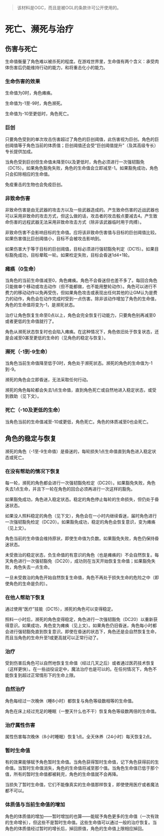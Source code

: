 > 该材料是OGC，而且是被OGL的条款许可公开使用的。

# 死亡、濒死与治疗

## 伤害与死亡

生命值衡量了角色难以被杀死的程度。在游戏世界里，生命值有两个含义：承受肉体伤害后仍能维持行动的能力，和将重击化小的能力。

### 生命伤害的效果

生命值为0时，角色瘫痪。

生命值为-1至-9时，角色濒死。

生命值为-10至更低时，角色死亡。

### 巨创

只要角色受到的单次攻击伤害超过了角色的巨创阈值，此伤害视为巨创。角色的巨创阈值等于角色当前的体质值；巨创阈值还会受“巨创阈值提升”（及其高级专长）专长提供加成。

当角色受到巨创但生命值未降至0以及更低时，角色必须进行一次强韧豁免（DC15）。如果角色豁免失败，角色的生命值会立即减至-1。如果豁免成功，角色只会扣除相应的生命值。

免疫重击的生物也会免疫巨创。

### 非致命伤害

非致命伤害是由无武器的攻击方以及一些武器造成的。产生致命伤害的近战武器也可以采用非致命的攻击方式，但这么做的话，攻击者的攻击骰点要减去4。产生致命伤害的远程武器无法采用非致命攻击方式（除非该武器临时用于肉搏）。

非致命伤害不会影响目标的生命值。应将该非致命伤害值与目标的巨创阈值比较。如果伤害值比巨创阈值小，目标不会被攻击影响到。

如果伤害大于等于目标的巨创阈值，目标必须进行强韧豁免判定（DC15）。如果目标豁免成功，目标晕眩一轮。如果检定失败，目标会昏迷1d4+1轮。

### 瘫痪（0生命）

当角色的当前生命值减至0，角色瘫痪。角色不会昏迷但也差不多了。每回合角色只能做单个移动或攻击动作（但不能都做，也不能用整轮动作）。角色可以进行不费力的移动动作以免再受伤，但如果角色攻击或表现出任何其他的让GM认为是费力的动作，角色会在动作完成时受到一点伤害。除非该动作增加了角色的生命值，角色的生命值将变为-1，是濒死状态。

治疗让角色恢复生命至0点以上，角色会完全恢复行动能力，只要角色别再减至0或者更低的生命值就行了。

角色从濒死状态恢复时也会陷入瘫痪。在这种情况下，角色依旧处于恢复状态，还是会减至0甚至更低的生命的（见角色的稳定与恢复）。

### 濒死（-1到-9生命）

当角色当前生命值降至低于0时，角色处于濒死状态。濒死的角色的生命值为-1到-9。

濒死的角色会立即昏迷，无法采取任何行动。

濒死的角色每轮都会失去1点生命值，直到角色死亡或自然地进入稳定状态，或受到救助（见下文）。

### 死亡（-10及更低的生命）

当角色当前的生命值减至-10或更低，角色死亡。角色的体质减至0也会死亡。

## 角色的稳定与恢复

濒死的角色（-1至-9生命值）是昏迷的，每轮损失1点生命值直到角色进入稳定状态或死亡。

### 在没有帮助的情况下恢复

每一轮，濒死的角色都会进行一次强韧豁免检定（DC20）。如果豁免失败，角色失去1点生命，并且下一轮在角色的回合必须再进行一次这样的豁免。

如果豁免成功，角色进入稳定状态。稳定的角色停止每轮的生命损失，但仍处于昏迷状态。

如果没人照料稳定的角色（见下文），角色会在一小时内继续昏迷，届时角色进行一次强韧豁免检定（DC20）。如果豁免成功，稳定的角色会恢复意识，变为瘫痪（见上文）。

角色当前的生命值会维持原状，即使生命值为负数。如果豁免失败，角色仍保持昏迷状态。

未受救治的稳定状态，负生命值的有意识的角色（也是瘫痪的）不会自然恢复。每天角色进行一次强韧豁免（DC20），成功则在当天开始恢复生命值；如果豁免失败，角色失去一点生命。

一旦未受救治的角色开始自然恢复生命值，角色不再处于损失生命的危险之中（即使角色的生命是负的）。

### 在他人帮助下恢复

通过使用“医疗”技能（DC15），濒死的角色可以变得稳定。

照料一小时后，濒死的角色变得稳定，角色进行一次强韧豁免（DC20）以重新获得意识。如果成功，角色变为瘫痪（见上文）。如果角色仍旧昏迷，角色每小时都会进行强韧豁免直到恢复意识。即使在昏迷的状态下，角色还是会自然恢复生命，而且当角色的生命升至1或更高就可以正常行动了。

### 治疗

受到伤害后角色可以自然地恢复生命值（经过几天之后）或者通过医药技术恢复（这样更快）。在一些战役设定中，魔法治疗也是可以的。在任何情况下，角色不能恢复到超过正常情形下的生命上限。

### 自然治疗

角色每经过一次晚休（睡8小时）都恢复与角色等级数相等的生命值。

角色在床上经过充足的睡眠（一整天什么也不干）恢复角色等级数两倍的生命值。

### 治疗属性伤害

属性伤害每次晚休（8小时睡眠）恢复1点。全天休养（24小时）每天恢复2点。

### 暂时生命值

有的效果能够赋予角色暂时生命值。当角色获得暂时生命值，记下角色获得前的生命值。当暂时生命值消失，角色的生命值将减至那个值。当角色生命值已低于那个值，所有的暂时生命值都被耗完，角色的生命值就不会再降。

当损失了暂时生命值，它们不能像真实的生命值那样恢复，即使使用医疗或者魔法都不可以。

### 体质值与当前生命值的增加

角色的体质值的增加——暂时增加的也算——能赋予角色更多的生命值（一次有效的生命增长），但这些不是暂时生命值。这些生命值可以通过一般的治疗恢复。当角色的体质值经过暂时的增长后，掉回原值，角色的生命值上限相应掉回。
